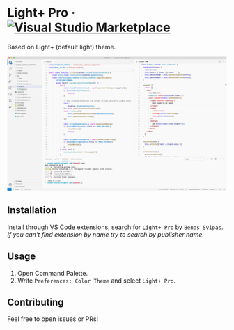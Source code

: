 # Light+ Pro &middot; [![Visual Studio Marketplace](https://img.shields.io/visual-studio-marketplace/v/svipas.light-plus-pro.svg)](https://marketplace.visualstudio.com/items?itemName=svipas.light-plus-pro)

Based on Light+ (default light) theme.

![](https://raw.githubusercontent.com/svipas/vscode-light-plus-pro/master/demo.png)

## Installation

Install through VS Code extensions, search for `Light+ Pro` by `Benas Svipas`. _If you can't find extension by name try to search by publisher name._

## Usage

1. Open Command Palette.
2. Write `Preferences: Color Theme` and select `Light+ Pro`.

## Contributing

Feel free to open issues or PRs!

